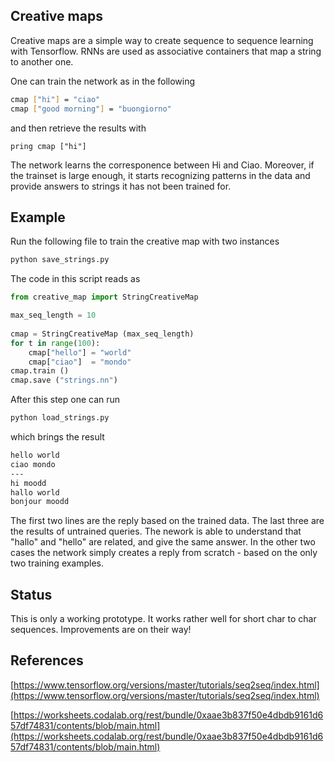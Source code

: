 ## Creative maps

Creative maps are a simple way to create sequence to sequence learning
with Tensorflow. RNNs are used as associative
containers that map a string to another one.

One can train the network as in the following

```bash
cmap ["hi"] = "ciao"
cmap ["good morning"] = "buongiorno"
```

and then retrieve the results with

```
pring cmap ["hi"]
```

The network learns the corresponence between Hi and Ciao. Moreover, if
the trainset is large enough, it starts recognizing patterns in the
data and provide answers to strings it has not been trained for.

## Example

Run the following file to train the creative map with two instances

```bash 
python save_strings.py 
```

The code in this script reads as

```python
from creative_map import StringCreativeMap

max_seq_length = 10
        
cmap = StringCreativeMap (max_seq_length)
for t in range(100):
    cmap["hello"] = "world"
    cmap["ciao"]  = "mondo"
cmap.train ()
cmap.save ("strings.nn")
```

After this step one can run

```bash
python load_strings.py
```

which brings the result

```bash
hello world
ciao mondo
---
hi moodd
hallo world
bonjour moodd
```

The first two lines are the reply based on the trained data. The last
three are the results of untrained queries. The nework is able to
understand that "hallo" and "hello" are related, and give the same
answer. In the other two cases the network simply creates a reply from
scratch - based on the only two training examples.

## Status 

This is only a working prototype. It works rather well for short char
to char sequences. Improvements are on their way!


## References
[https://www.tensorflow.org/versions/master/tutorials/seq2seq/index.html](https://www.tensorflow.org/versions/master/tutorials/seq2seq/index.html)

[https://worksheets.codalab.org/rest/bundle/0xaae3b837f50e4dbdb9161d657df74831/contents/blob/main.html](https://worksheets.codalab.org/rest/bundle/0xaae3b837f50e4dbdb9161d657df74831/contents/blob/main.html)